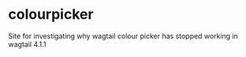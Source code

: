 # colourpicker
Site for investigating why wagtail colour picker has stopped working in wagtail 4.1.1
